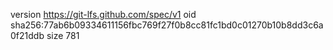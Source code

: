 version https://git-lfs.github.com/spec/v1
oid sha256:77ab6b09334611156fbc769f27f0b8cc81fc1bd0c01270b10b8dd3c6a0f21ddb
size 781
